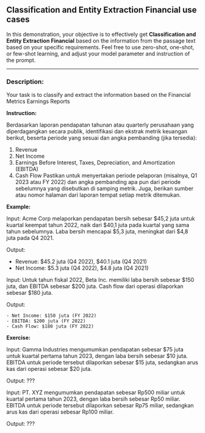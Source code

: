 ## Classification and Entity Extraction Financial use cases
In this demonstration, your objective is to effectively get **Classification and Entity Extraction Financial** based on the information from the passage text based on your specific requirements. Feel free to use zero-shot, one-shot, or few-shot learning, and adjust your model parameter and instruction of the prompt.

***

### Description:
Your task is to classify and extract the information based on the Financial Metrics Earnings Reports

**Instruction:** 


Berdasarkan laporan pendapatan tahunan atau quarterly perusahaan yang diperdagangkan secara publik, identifikasi dan ekstrak metrik keuangan berikut, beserta periode yang sesuai dan angka pembanding (jika tersedia):
1. Revenue
2. Net Income
3. Earnings Before Interest, Taxes, Depreciation, and Amortization (EBITDA)
4. Cash Flow
Pastikan untuk menyertakan periode pelaporan (misalnya, Q1 2023 atau FY 2022) dan angka pembanding apa pun dari periode sebelumnya yang disebutkan di samping metrik. Juga, berikan sumber atau nomor halaman dari laporan tempat setiap metrik ditemukan.


**Example:** 


Input:
Acme Corp melaporkan pendapatan bersih sebesar $45,2 juta untuk kuartal keempat tahun 2022, naik dari $40,1 juta pada kuartal yang sama tahun sebelumnya. Laba bersih mencapai $5,3 juta, meningkat dari $4,8 juta pada Q4 2021.

Output:
- Revenue: $45.2 juta (Q4 2022), $40.1 juta (Q4 2021)
- Net Income: $5.3 juta (Q4 2022), $4.8 juta (Q4 2021)

Input:
Untuk tahun fiskal 2022, Beta Inc. memiliki laba bersih sebesar $150 juta, dan EBITDA sebesar $200 juta. Cash flow dari operasi dilaporkan sebesar $180 juta.


Output:
```
- Net Income: $150 juta (FY 2022)
- EBITDA: $200 juta (FY 2022)
- Cash Flow: $180 juta (FY 2022)
```

**Exercise:** 


Input: Gamma Industries mengumumkan pendapatan sebesar $75 juta untuk kuartal pertama tahun 2023, dengan laba bersih sebesar $10 juta. EBITDA untuk periode tersebut dilaporkan sebesar $15 juta, sedangkan arus kas dari operasi sebesar $20 juta.


Output: ???


Input: PT. XYZ mengumumkan pendapatan sebesar Rp500 miliar untuk kuartal pertama tahun 2023, dengan laba bersih sebesar Rp50 miliar. EBITDA untuk periode tersebut dilaporkan sebesar Rp75 miliar, sedangkan arus kas dari operasi sebesar Rp100 miliar.


Output: ???
